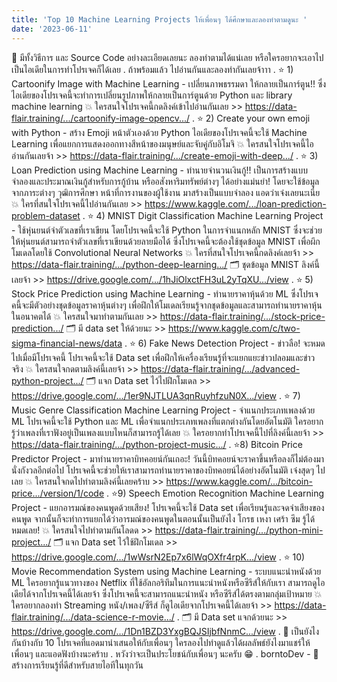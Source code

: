 ```yaml
---
title: 'Top 10 Machine Learning Projects ให้เพื่อนๆ ได้ศึกษาและลองทำตามดูนะ '
date: '2023-06-11'
---
```


🔧 มีทั้งวิธีการ และ Source Code อย่างละเอียดเลยนะ ลองทำตามได้แน่เลย หรือใครอยากจะเอาไปเป็นไอเดียในการทำโปรเจคก็ได้เลย
.
ถ้าพร้อมแล้ว ไปอ่านกันและลองทำกันเลยจ้าาา 
.
⭐ 1) Cartoonify Image with Machine Learning - เปลี่ยนภาพธรรมดา ให้กลายเป็นการ์ตูน!! 
ซึ่งไอเดียของโปรเจคนี้จะทำการเปลี่ยนรูปภาพให้กลายเป็นการ์ตูนด้วย Python และ library machine learning 
💥 ใครสนใจโปรเจคนี้กดลิงค์เข้าไปอ่านกันเลย >> https://data-flair.training/.../cartoonify-image-opencv.../
.
⭐ 2) Create your own emoji with Python - สร้าง Emoji หน้าตัวเองด้วย Python
ไอเดียของโปรเจคนี้จะใช้ Machine Learning เพื่อแยกการแสดงออกทางสีหน้าของมนุษย์และจับคู่กับอิโมจิ 
💥 ใครสนใจโปรเจคนี้ไออ่านกันเลยจ้า >> https://data-flair.training/.../create-emoji-with-deep.../
.
⭐ 3) Loan Prediction using Machine Learning - ทำนายจำนวนเงินกู้!!
เป็นการสร้างแบบจำลองและประมาณเงินกู้สำหรับการกู้บ้าน หรืออสังหาริมทรัพย์ต่างๆ ได้อย่างแม่นยำ! โดยจะใช้ข้อมูลจากภาระต่างๆ วุฒิการศึกษา หน้าที่การงานของผู้ใช้งาน มาสร้างเป็นแบบจำลอง แอดว่าเจ๋งเลยนะเนี่ย 
💥 ใครที่สนใจโปรเจคนี้ไปอ่านกันเลย >> https://www.kaggle.com/.../loan-prediction-problem-dataset 
.
⭐ 4) MNIST Digit Classification Machine Learning Project - ใช้หุ่นยนต์จำตัวเลขที่เราเขียน
โดยโปรเจคนี้จะใช้ Python ในการจำแนกหลัก MNIST ซึ่งจะช่วยให้หุ่นยนต์สามารถจำตัวเลขที่เราเขียนด้วยลายมือได้ ซึ่งโปรเจคนี้จะต้องใช้ชุดข้อมูล MNIST เพื่อผึกโมเดลโดยใช้ Convolutional Neural Networks 
💥 ใครที่สนใจโปรเจคนี้กดลิงค์เลยจ้า >> https://data-flair.training/.../python-deep-learning.../ 
🗂️ ชุดข้อมูล MNIST ลิงค์นี้เลยจ้า >> https://drive.google.com/.../1hJiOlxctFH3uL2yTqXU.../view 
.
⭐ 5) Stock Price Prediction using Machine Learning - ทำนายราคาหุ้นด้วย ML
ซึ่งโปรเจคนี้จะมีตัวอย่างชุดข้อมูลราคาหุ้นต่างๆ เพื่อฝึกให้โมเดลเรียนรู้จากชุดข้อมูลและสามารถทำนายราคาหุ้นในอนาคตได้
💥 ใครสนใจมาทำตามกันเลย >> https://data-flair.training/.../stock-price-prediction.../ 
🗂️ มี data set ให้ด้วยนะ >> https://www.kaggle.com/c/two-sigma-financial-news/data 
.
⭐ 6) Fake News Detection Project - ข่าวลือ! จะหมดไปเมื่อมีโปรเจคนี้
โปรเจคนี้จะใช้ Data set เพื่อฝึกให้เครื่องเรียนรู้ที่จะแยกแยะข่าวปลอมและข่าวจริง
💥 ใครสนใจกดตามลิงค์นี้เลยจ้า >> https://data-flair.training/.../advanced-python-project.../ 
🗂️ แจก Data set ไว้ไปฝึกโมเดล >> https://drive.google.com/.../1er9NJTLUA3qnRuyhfzuN0X.../view 
.
⭐ 7) Music Genre Classification Machine Learning Project - จำแนกประเภทเพลงด้วย ML
โปรเจคนี้จะใช้ Python และ ML เพื่อจำแนกประเภทเพลงที่แตกต่างกันโดยอัตโนมัติ ใครอยากรู้ว่าเพลงที่เราฟังอยู่เป็นเพลงแบบไหนก็สามารถรู้ได้เลย 
💥 ใครอยากทำโปรเจคนี้ไปที่ลิงค์นี้เลยจ้า >> https://data-flair.training/.../python-project-music.../ 
.
⭐8) Bitcoin Price Predictor Project - มาทำนายราคาบิทคอยน์กันเถอะ!
วันนี้บิทคอยน์จะราคาขึ้นหรือลงก็ไม่ต้องมานั่งกังวลอีกต่อไป โปรเจคนี้จะช่วยให้เราสามารถทำนายราคาของบิทคอยน์ได้อย่างอัตโนมัติ เจ๋งสุดๆ ไปเลย
💥 ใครสนใจกดไปทำตามลิงค์นี้เลยคร้าบ >> https://www.kaggle.com/.../bitcoin-price.../version/1/code 
.
⭐9) Speech Emotion Recognition Machine Learning Project - แยกอารมณ์ของคนพูดด้วยเสียง!
โปรเจคนี้จะใช้ Data set เพื่อเรียนรู้และจดจำเสียงของคนพูด จากนั้นก็จะทำการแยกได้ว่าอารมณ์ของคนพูดในตอนนั้นเป็นยังไง โกรธ เหงา เศร้า ซึม รู้ได้หมดเลย!
💥 ใครสนใจไปทำตามกันโลดด >> https://data-flair.training/.../python-mini-project.../ 
🗂️ แจก Data set ไว้ใช้ฝึกโมเดล >> https://drive.google.com/.../1wWsrN2Ep7x6lWqOXfr4rpK.../view 
.
⭐ 10) Movie Recommendation System using Machine Learning - ระบบแนะนำหนังด้วย ML
ใครอยากรู้แนวทางของ Netflix ที่ใช้อัลกอริทึมในการแนะนำหนังหรือซีรีส์ให้กับเรา สามารถดูไอเดียได้จากโปรเจคนี้ได้เลยจ้า ซึ่งโปรเจคนี้จะสามารถแนะนำหนัง หรือซีรีส์ได้ตรงตามกลุ่มเป้าหมาย 
💥 ใครอยากลองทำ Streaming หนัง/เพลง/ซีรีส์ ก็ดูไอเดียจากโปรเจคนี้ได้เลยจ้า >> https://data-flair.training/.../data-science-r-movie.../ 
.
🗂️ มี Data set แจกด้วยนะ >> https://drive.google.com/.../1Dn1BZD3YxgBQJSIjbfNnmC.../view 
.
🙌 เป็นยังไงกันบ้างกับ 10 โปรเจคที่แอดมานำเสนอให้กับเพื่อนๆ ใครลองไปทำดูแล้วได้ผลลัพธ์ยังไงมาแชร์ให้เพื่อนๆ และแอดฟังบ้างนะคร้าบ 
.
หวังว่าจะเป็นประโยชน์กับเพื่อนๆ นะครับ 😁
.
borntoDev - 🦖 สร้างการเรียนรู้ที่ดีสำหรับสายไอทีในทุกวัน